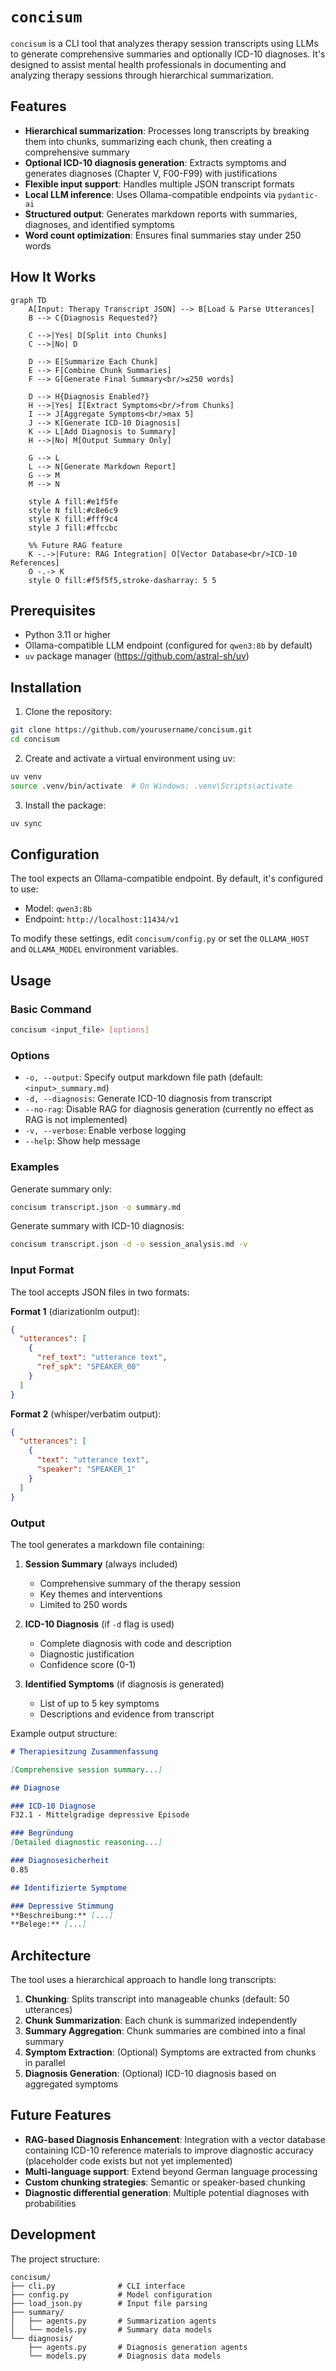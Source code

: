 # `concisum`

`concisum` is a CLI tool that analyzes therapy session transcripts using LLMs to generate comprehensive summaries and optionally ICD-10 diagnoses. It's designed to assist mental health professionals in documenting and analyzing therapy sessions through hierarchical summarization.

## Features

- **Hierarchical summarization**: Processes long transcripts by breaking them into chunks, summarizing each chunk, then creating a comprehensive summary
- **Optional ICD-10 diagnosis generation**: Extracts symptoms and generates diagnoses (Chapter V, F00-F99) with justifications
- **Flexible input support**: Handles multiple JSON transcript formats
- **Local LLM inference**: Uses Ollama-compatible endpoints via `pydantic-ai`
- **Structured output**: Generates markdown reports with summaries, diagnoses, and identified symptoms
- **Word count optimization**: Ensures final summaries stay under 250 words

## How It Works

```mermaid
graph TD
    A[Input: Therapy Transcript JSON] --> B[Load & Parse Utterances]
    B --> C{Diagnosis Requested?}

    C -->|Yes| D[Split into Chunks]
    C -->|No| D

    D --> E[Summarize Each Chunk]
    E --> F[Combine Chunk Summaries]
    F --> G[Generate Final Summary<br/>≤250 words]

    D --> H{Diagnosis Enabled?}
    H -->|Yes| I[Extract Symptoms<br/>from Chunks]
    I --> J[Aggregate Symptoms<br/>max 5]
    J --> K[Generate ICD-10 Diagnosis]
    K --> L[Add Diagnosis to Summary]
    H -->|No| M[Output Summary Only]

    G --> L
    L --> N[Generate Markdown Report]
    G --> M
    M --> N

    style A fill:#e1f5fe
    style N fill:#c8e6c9
    style K fill:#fff9c4
    style J fill:#ffccbc

    %% Future RAG feature
    K -.->|Future: RAG Integration| O[Vector Database<br/>ICD-10 References]
    O -.-> K
    style O fill:#f5f5f5,stroke-dasharray: 5 5
```

## Prerequisites

- Python 3.11 or higher
- Ollama-compatible LLM endpoint (configured for `qwen3:8b` by default)
- `uv` package manager (https://github.com/astral-sh/uv)

## Installation

1. Clone the repository:
```bash
git clone https://github.com/yourusername/concisum.git
cd concisum
```

2. Create and activate a virtual environment using uv:
```bash
uv venv
source .venv/bin/activate  # On Windows: .venv\Scripts\activate
```

3. Install the package:
```bash
uv sync
```

## Configuration

The tool expects an Ollama-compatible endpoint. By default, it's configured to use:
- Model: `qwen3:8b`
- Endpoint: `http://localhost:11434/v1`

To modify these settings, edit `concisum/config.py` or set the `OLLAMA_HOST` and `OLLAMA_MODEL` environment variables.

## Usage

### Basic Command

```bash
concisum <input_file> [options]
```

### Options

- `-o, --output`: Specify output markdown file path (default: `<input>_summary.md`)
- `-d, --diagnosis`: Generate ICD-10 diagnosis from transcript
- `--no-rag`: Disable RAG for diagnosis generation (currently no effect as RAG is not implemented)
- `-v, --verbose`: Enable verbose logging
- `--help`: Show help message

### Examples

Generate summary only:
```bash
concisum transcript.json -o summary.md
```

Generate summary with ICD-10 diagnosis:
```bash
concisum transcript.json -d -o session_analysis.md -v
```

### Input Format

The tool accepts JSON files in two formats:

**Format 1** (diarizationlm output):
```json
{
  "utterances": [
    {
      "ref_text": "utterance text",
      "ref_spk": "SPEAKER_00"
    }
  ]
}
```

**Format 2** (whisper/verbatim output):
```json
{
  "utterances": [
    {
      "text": "utterance text",
      "speaker": "SPEAKER_1"
    }
  ]
}
```

### Output

The tool generates a markdown file containing:

1. **Session Summary** (always included)
   - Comprehensive summary of the therapy session
   - Key themes and interventions
   - Limited to 250 words

2. **ICD-10 Diagnosis** (if `-d` flag is used)
   - Complete diagnosis with code and description
   - Diagnostic justification
   - Confidence score (0-1)

3. **Identified Symptoms** (if diagnosis is generated)
   - List of up to 5 key symptoms
   - Descriptions and evidence from transcript

Example output structure:
```markdown
# Therapiesitzung Zusammenfassung

[Comprehensive session summary...]

## Diagnose

### ICD-10 Diagnose
F32.1 - Mittelgradige depressive Episode

### Begründung
[Detailed diagnostic reasoning...]

### Diagnosesicherheit
0.85

## Identifizierte Symptome

### Depressive Stimmung
**Beschreibung:** [...]
**Belege:** [...]
```

## Architecture

The tool uses a hierarchical approach to handle long transcripts:

1. **Chunking**: Splits transcript into manageable chunks (default: 50 utterances)
2. **Chunk Summarization**: Each chunk is summarized independently
3. **Summary Aggregation**: Chunk summaries are combined into a final summary
4. **Symptom Extraction**: (Optional) Symptoms are extracted from chunks in parallel
5. **Diagnosis Generation**: (Optional) ICD-10 diagnosis based on aggregated symptoms

## Future Features

- **RAG-based Diagnosis Enhancement**: Integration with a vector database containing ICD-10 reference materials to improve diagnostic accuracy (placeholder code exists but not yet implemented)
- **Multi-language support**: Extend beyond German language processing
- **Custom chunking strategies**: Semantic or speaker-based chunking
- **Diagnostic differential generation**: Multiple potential diagnoses with probabilities

## Development

The project structure:
```
concisum/
├── cli.py              # CLI interface
├── config.py           # Model configuration
├── load_json.py        # Input file parsing
├── summary/
│   ├── agents.py       # Summarization agents
│   └── models.py       # Summary data models
└── diagnosis/
    ├── agents.py       # Diagnosis generation agents
    └── models.py       # Diagnosis data models
```
